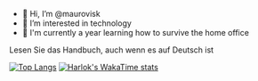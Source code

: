 
- 👋 Hi, I’m @maurovisk
- 👀 I’m interested in technology
- 🌱 I'm currently a year learning how to survive the home office

Lesen Sie das Handbuch, auch wenn es auf Deutsch ist


[![Top Langs](https://github-readme-stats.vercel.app/api/top-langs/?username=maurovisk&layout=compact)](https://github.com/maurovisk)
[![Harlok's WakaTime stats](https://github-readme-stats.vercel.app/api/wakatime?username=maurovisk)](https://github.com/anuraghazra/github-readme-stats)

